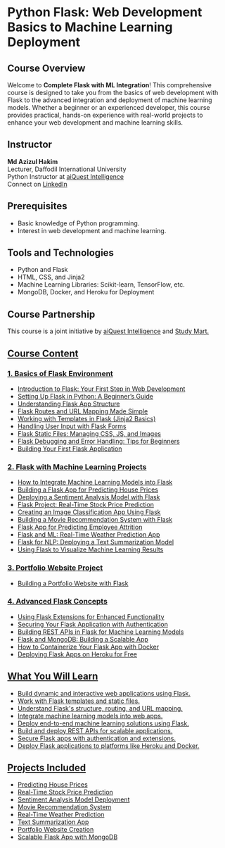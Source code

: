 <h1>Python Flask: Web Development Basics to Machine Learning Deployment</h1>

<h2>Course Overview</h2>
<p>
    Welcome to <strong>Complete Flask with ML Integration</strong>! This comprehensive course is designed to take you from the basics of web development with Flask to the advanced integration and deployment of machine learning models. Whether a beginner or an experienced developer, this course provides practical, hands-on experience with real-world projects to enhance your web development and machine learning skills.
</p>

<h2>Instructor</h2>
<p>
    <strong>Md Azizul Hakim</strong> <br>
    Lecturer, Daffodil International University<br>
    Python Instructor at <a href="https://aiquest.org/" target="_blank">aiQuest Intelligence</a><br>
    Connect on <a href="https://www.linkedin.com/in/azizul-hakim104/" target="_blank">LinkedIn</a>
</p>


<h2>Prerequisites</h2>
<ul>
    <li>Basic knowledge of Python programming.</li>
    <li>Interest in web development and machine learning.</li>
</ul>

<h2>Tools and Technologies</h2>
<ul>
    <li>Python and Flask</li>
    <li>HTML, CSS, and Jinja2</li>
    <li>Machine Learning Libraries: Scikit-learn, TensorFlow, etc.</li>
    <li>MongoDB, Docker, and Heroku for Deployment</li>
</ul>

<h2>Course Partnership</h2>
<p>
    This course is a joint initiative by <a href="https://aiquest.org/" target="_blank">aiQuest Intelligence</a> and <a href="https://youtube.com/studymart" target="_blank"> Study Mart.
</p>

<h2>Course Content</h2>

<h3>1. Basics of Flask Environment</h3>
<ul>
    <li>Introduction to Flask: Your First Step in Web Development</li>
    <li>Setting Up Flask in Python: A Beginner’s Guide</li>
    <li>Understanding Flask App Structure</li>
    <li>Flask Routes and URL Mapping Made Simple</li>
    <li>Working with Templates in Flask (Jinja2 Basics)</li>
    <li>Handling User Input with Flask Forms</li>
    <li>Flask Static Files: Managing CSS, JS, and Images</li>
    <li>Flask Debugging and Error Handling: Tips for Beginners</li>
    <li>Building Your First Flask Application</li>
</ul>

<h3>2. Flask with Machine Learning Projects</h3>
<ul>
    <li>How to Integrate Machine Learning Models into Flask</li>
    <li>Building a Flask App for Predicting House Prices</li>
    <li>Deploying a Sentiment Analysis Model with Flask</li>
    <li>Flask Project: Real-Time Stock Price Prediction</li>
    <li>Creating an Image Classification App Using Flask</li>
    <li>Building a Movie Recommendation System with Flask</li>
    <li>Flask App for Predicting Employee Attrition</li>
    <li>Flask and ML: Real-Time Weather Prediction App</li>
    <li>Flask for NLP: Deploying a Text Summarization Model</li>
    <li>Using Flask to Visualize Machine Learning Results</li>
</ul>

<h3>3. Portfolio Website Project</h3>
<ul>
    <li>Building a Portfolio Website with Flask</li>
</ul>

<h3>4. Advanced Flask Concepts</h3>
<ul>
    <li>Using Flask Extensions for Enhanced Functionality</li>
    <li>Securing Your Flask Application with Authentication</li>
    <li>Building REST APIs in Flask for Machine Learning Models</li>
    <li>Flask and MongoDB: Building a Scalable App</li>
    <li>How to Containerize Your Flask App with Docker</li>
    <li>Deploying Flask Apps on Heroku for Free</li>
</ul>

<h2>What You Will Learn</h2>
<ul>
    <li>Build dynamic and interactive web applications using Flask.</li>
    <li>Work with Flask templates and static files.</li>
    <li>Understand Flask's structure, routing, and URL mapping.</li>
    <li>Integrate machine learning models into web apps.</li>
    <li>Deploy end-to-end machine learning solutions using Flask.</li>
    <li>Build and deploy REST APIs for scalable applications.</li>
    <li>Secure Flask apps with authentication and extensions.</li>
    <li>Deploy Flask applications to platforms like Heroku and Docker.</li>
</ul>

<h2>Projects Included</h2>
<ul>
    <li>Predicting House Prices</li>
    <li>Real-Time Stock Price Prediction</li>
    <li>Sentiment Analysis Model Deployment</li>
    <li>Movie Recommendation System</li>
    <li>Real-Time Weather Prediction</li>
    <li>Text Summarization App</li>
    <li>Portfolio Website Creation</li>
    <li>Scalable Flask App with MongoDB</li>
</ul>
